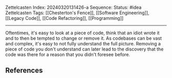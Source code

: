 Zettelcasten Index: 20240320131426-a
Sequence:
Status: #idea
Zettelcasten Tags: [[Chesterton's Fence]], [[Software Engineering]], [[Legacy Code]], [[Code Refactoring]], [[Programming]]

---

Oftentimes, it's easy to look at a piece of code, think that an idiot wrote it and to then be tempted to change or remove it. As codebases can be vast and complex, it's easy to not fully understand the full picture. Removing a piece of code you don't understand can later lead to the discovery that the code was there for a reason that you didn't foresee before.
## References